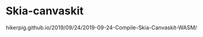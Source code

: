 # Skia-canvaskit






hikerpig.github.io/2019/09/24/2019-09-24-Compile-Skia-Canvaskit-WASM/









